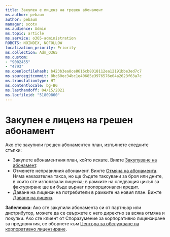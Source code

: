 ```yaml
---
title: Закупен е лиценз на грешен абонамент
ms.author: pebaum
author: pebaum
manager: scotv
ms.audience: Admin
ms.topic: article
ms.service: o365-administration
ROBOTS: NOINDEX, NOFOLLOW
localization_priority: Priority
ms.collection: Adm_O365
ms.custom:
- "9002455"
- "4793"
ms.openlocfilehash: b423b3ea8ce8616cb8018112ea12191bbe3ed7c7
ms.sourcegitcommit: 8bc60ec34bc1e40685e3976576e04a2623f63a7c
ms.translationtype: HT
ms.contentlocale: bg-BG
ms.lasthandoff: 04/15/2021
ms.locfileid: "51809860"
---
```

# <a name="purchased-wrong-subscription-license"></a>Закупен е лиценз на грешен абонамент

Ако сте закупили грешен абонаментен план, изпълнете следните стъпки:

- Закупете абонаментния план, който искате. Вижте [Закупуване на абонамент](https://docs.microsoft.com/alchemyinsights/buy-a-subscription-to-office-365-for-business).
- Отменете неправилния абонамент. Вижте [Отмяна на абонамента](https://docs.microsoft.com/alchemyinsights/canceling-your-office-365-subscription).
Няма наказателна такса, но ще бъдете таксувани за броя или дните, в които сте използвали лиценза; в рамките на следващия цикъл за фактуриране ще ви бъде върнат пропорционален кредит.
- Даване на лицензи на потребители в рамките на новия план. Вижте [Даване на лиценз](https://docs.microsoft.com/alchemyinsights/how-to-assign-a-license-to-a-user).

**Забележка**: Ако сте закупили абонамента си от партньор или дистрибутор, можете да се свържете с него директно за всяка отмяна и покупки. Ако сте клиент от Споразумение за корпоративно лицензиране за предприятия, се обърнете към [Центъра за обслужване на корпоративно лицензиране](https://support.microsoft.com/help/4471406/how-to-contact-the-microsoft-volume-licensing-service-center).
